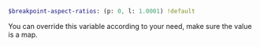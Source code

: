 ``` sass
$breakpoint-aspect-ratios: (p: 0, l: 1.0001) !default
```
You can override this variable according to your need, make sure the value is a map.